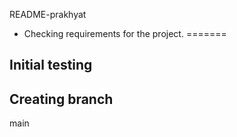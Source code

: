  README-prakhyat
* Checking requirements for the project.
=======
## Initial testing
## Creating branch
 main
